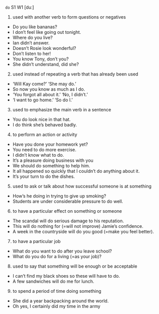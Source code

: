 `do` S1 W1 [duː]

1. used with another verb to form questions or negatives

- Do you like bananas?
- I don’t feel like going out tonight.
- Where do you live?
- Ian didn’t answer.
- Doesn’t Rosie look wonderful?
- Don’t listen to her!
- You know Tony, don’t you?
- She didn’t understand, did she?

2. used instead of repeating a verb that has already been used

- ‘Will Kay come?’ ‘She may do.’
- So now you know as much as I do.
- ‘You forgot all about it.’ ‘No, I didn’t.’
- ‘I want to go home.’ ‘So do I.’

3. used to emphasize the main verb in a sentence

- You do look nice in that hat.
- I do think she’s behaved badly.

4. to perform an action or activity

- Have you done your homework yet?
- You need to do more exercise.
- I didn’t know what to do.
- It’s a pleasure doing business with you
- We should do something to help him.
- It all happened so quickly that I couldn’t do anything about it.
- It’s your turn to do the dishes.

5. used to ask or talk about how successful someone is at something

- How’s he doing in trying to give up smoking?
- Students are under considerable pressure to do well.

6. to have a particular effect on something or someone

- The scandal will do serious damage to his reputation.
- This will do nothing for (=will not improve) Jamie’s confidence.
- A week in the countryside will do you good (=make you feel better).

7. to have a particular job

- What do you want to do after you leave school?
- What do you do for a living (=as your job)?

8. used to say that something will be enough or be acceptable

- I can’t find my black shoes so these will have to do.
- A few sandwiches will do me for lunch.

9. to spend a period of time doing something

- She did a year backpacking around the world.
- Oh yes, I certainly did my time in the army
